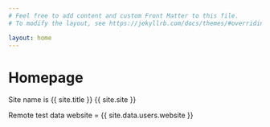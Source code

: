 ```yaml
---
# Feel free to add content and custom Front Matter to this file.
# To modify the layout, see https://jekyllrb.com/docs/themes/#overriding-theme-defaults

layout: home
---
```


# Homepage

Site name is {{ site.title }} {{ site.site }}

Remote test data website =  {{ site.data.users.website }}
